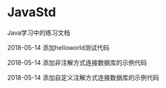 # JavaStd
Java学习中的练习文档

2018-05-14 添加helloworld测试代码

2018-05-14 添加非注解方式连接数据库的示例代码

2018-05-14 添加自定义注解方式连接数据库的示例代码
